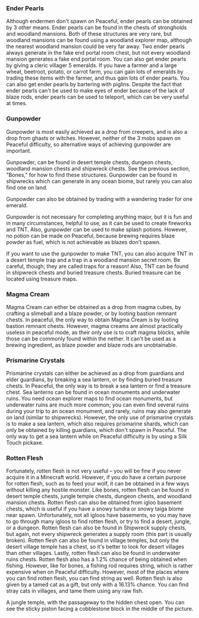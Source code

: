 ### Ender Pearls
Although endermen don't spawn on Peaceful, ender pearls can be obtained by 3 other means. Ender pearls can be found in the chests of strongholds and woodland mansions. Both of these structures are very rare, but woodland mansions can be found using a woodland explorer map, although the nearest woodland mansion could be very far away. Two ender pearls always generate in the fake end portal room chest, but not every woodland mansion generates a fake end portal room. You can also get ender pearls by giving a cleric villager 5 emeralds. If you have a farmer and a large wheat, beetroot, potato, or carrot farm, you can gain lots of emeralds by trading these items with the farmer, and thus gain lots of ender pearls. You can also get ender pearls by bartering with piglins. Despite the fact that ender pearls can't be used to make eyes of ender because of the lack of blaze rods, ender pearls can be used to teleport, which can be very useful at times.

### Gunpowder
Gunpowder is most easily achieved as a drop from creepers, and is also a drop from ghasts or witches. However, neither of the 3 mobs spawn on Peaceful difficulty, so alternative ways of achieving gunpowder are important.

Gunpowder, can be found in desert temple chests, dungeon chests, woodland mansion chests and shipwreck chests. See the previous section, "Bones," for how to find these structures. Gunpowder can be found in shipwrecks which can generate in any ocean biome, but rarely you can also find one on land.

Gunpowder can also be obtained by trading with a wandering trader for one emerald. 

Gunpowder is not necessary for completing anything major, but it is fun and in many circumstances, helpful to use, as it can be used to create fireworks and TNT. Also, gunpowder can be used to make splash potions. However, no potion can be made on Peaceful, because brewing requires blaze powder as fuel, which is not achievable as blazes don't spawn.

If you want to use the gunpowder to make TNT, you can also acquire TNT in a desert temple trap and a trap in a woodland mansion secret room. Be careful, though; they are called traps for a reason! Also, TNT can be found in shipwreck chests and buried treasure chests. Buried treasure can be located using treasure maps.

### Magma Cream
Magma Cream can either be obtained as a drop from magma cubes, by crafting a slimeball and a blaze powder, or by looting bastion remnant chests. In peaceful, the only way to obtain Magma Cream is by looting bastion remnant chests. However, magma creams are almost practically useless in peaceful mode, as their only use is to craft magma blocks, while those can be commonly found within the nether. It can't be used as a brewing ingredient, as blaze powder and blaze rods are unobtainable.

### Prismarine Crystals
Prismarine crystals can either be achieved as a drop from guardians and elder guardians, by breaking a sea lantern, or by finding buried treasure chests. In Peaceful, the only way is to break a sea lantern or find a treasure chest. Sea lanterns can be found in ocean monuments and underwater ruins. You need ocean explorer maps to find ocean monuments, but underwater ruins are much more common; you can even find several ruins during your trip to an ocean monument, and rarely, ruins may also generate on land (similar to shipwrecks). However, the only use of prismarine crystals is to make a sea lantern, which also requires prismarine shards, which can only be obtained by killing guardians, which don't spawn in Peaceful. The only way to get a sea lantern while on Peaceful difficulty is by using a Silk Touch pickaxe.

### Rotten Flesh
Fortunately, rotten flesh is not very useful – you will be fine if you never acquire it in a Minecraft world. However, if you do have a certain purpose for rotten flesh, such as to feed your wolf, it can be obtained in a few ways without killing any hostile monster. Like bones, rotten flesh can be found in desert temple chests, jungle temple chests, dungeon chests, and woodland mansion chests. Rotten flesh can also be obtained from igloo basement chests, which is useful if you have a snowy tundra or snowy taiga biome near spawn. Unfortunately, not all igloos have basements, so you may have to go through many igloos to find rotten flesh, or try to find a desert, jungle, or a dungeon. Rotten flesh can also be found in Shipwreck supply chests, but again, not every shipwreck generates a supply room (this part is usually broken). Rotten flesh can also be found in village temples, but only the desert village temple has a chest, so it's better to look for desert villages than other villages. Lastly, rotten flesh can also be found in underwater ruins chests. Rotten flesh also has a 1.2% chance of being obtained when fishing. However, like for bones, a fishing rod requires string, which is rather expensive when on Peaceful difficulty. However, most of the places where you can find rotten flesh, you can find string as well. Rotten flesh is also given by a tamed cat as a gift, but only with a 16.13% chance. You can find stray cats in villages, and tame them using any raw fish.

A jungle temple, with the passageway to the hidden chest open. You can see the sticky piston facing a cobblestone block in the middle of the picture.
